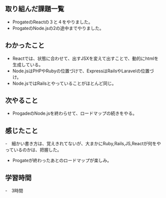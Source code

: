 ## 取り組んだ課題一覧
- ProgateのReactの３と４をやりました。
- ProgateのNode.jsの2の途中までやりました。

## わかったこと
- Reactでは、状態に合わせて、出すJSXを変えて出すことで、動的にhtmlを生成している。
- Node.jsはPHPやRubyの位置づけで、ExpressはRailsやLaravelの位置づけ。
- Node.jsではRailsとやっていることがほとんど同じ。
## 次やること
- ProgadeのNode.jsを終わらせて、ロードマップの続きをやる。

## 感じたこと
-　細かい書き方は、覚えきれてないが、大まかにRuby,Rails,JS,Reactが何をやっているのかは、把握した。
- Progateが終わったあとのロードマップが楽しみ。

## 学習時間
-　3時間
